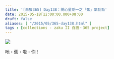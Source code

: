 ```yaml
---
title: '[白狼365] Day138：開心星期一之「蕉」氣勃勃'
date: 2015-05-18T12:00:00.000+08:00
draft: false
aliases: [ "/2015/05/365-day138.html" ]
tags : [collections - zaku II 白狼・365 project]
---
```


[![](https://farm6.staticflickr.com/5455/17522604029_8b1cc1cb8b_z.jpg)](https://farm6.staticflickr.com/5455/17522604029_8b1cc1cb8b_z.jpg)

吔・蕉・啦・你！